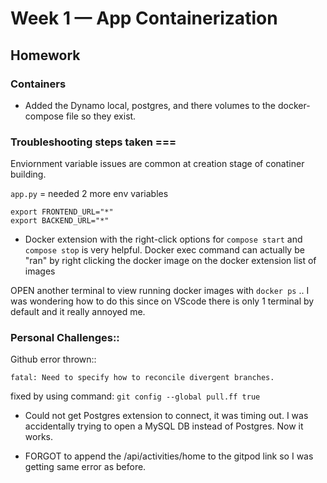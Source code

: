 # Week 1 — App Containerization

## Homework



### Containers

- Added the Dynamo local, postgres, and there volumes to the docker-compose file so they exist.

### Troubleshooting steps taken ===

Enviornment variable issues are common at creation stage of conatiner building.

`app.py` = needed 2 more env variables 

```
export FRONTEND_URL="*"
export BACKEND_URL="*"
```

- Docker extension with the right-click options for `compose start` and `compose stop` is very helpful.
Docker exec command can actually be "ran" by right clicking the docker image on the docker extension list of images

OPEN another terminal to view running docker images with `docker ps` .. I was wondering how to do this since on VScode there is only 1 terminal by default and it really annoyed me.

### Personal Challenges::

Github error thrown::

`fatal: Need to specify how to reconcile divergent branches.`

fixed by using command: `git config --global pull.ff true`

- Could not get Postgres extension to connect, it was timing out. I was accidentally trying to open a MySQL DB instead of Postgres. Now it works.

- FORGOT to append the /api/activities/home to the gitpod link so I was getting same error as before.

